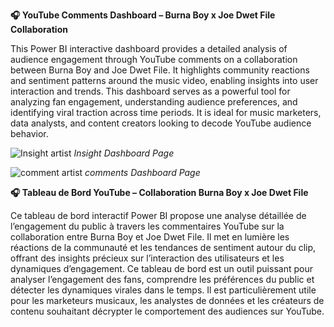 **🎧 YouTube Comments Dashboard – Burna Boy x Joe Dwet File Collaboration**

This Power BI interactive dashboard provides a detailed analysis of audience engagement through YouTube comments on a collaboration between Burna Boy and Joe Dwet File. It highlights community reactions and sentiment patterns around the music video, enabling insights into user interaction and trends. 
This dashboard serves as a powerful tool for analyzing fan engagement, understanding audience preferences, and identifying viral traction across time periods. It is ideal for music marketers, data analysts, and content creators looking to decode YouTube audience behavior.

![Insight artist](https://github.com/pascalsoh/Insights-artist/blob/7025f5a084cc9815cddd7ccbae537f6f6167e21e/picture/Capture%20d'%C3%A9cran%202025-04-11%20191809%20-%20Copie.png)
*Insight Dashboard Page*

![comment artist](https://github.com/pascalsoh/Insights-artist/blob/7025f5a084cc9815cddd7ccbae537f6f6167e21e/picture/Capture%20d'%C3%A9cran%202025-04-11%20195844%20-%20Copie.png)
*comments Dashboard Page*

**🎧 Tableau de Bord YouTube – Collaboration Burna Boy x Joe Dwet File**

Ce tableau de bord interactif Power BI propose une analyse détaillée de l’engagement du public à travers les commentaires YouTube sur la collaboration entre Burna Boy et Joe Dwet File. Il met en lumière les réactions de la communauté et les tendances de sentiment autour du clip, offrant des insights précieux sur l’interaction des utilisateurs et les dynamiques d’engagement.
Ce tableau de bord est un outil puissant pour analyser l’engagement des fans, comprendre les préférences du public et détecter les dynamiques virales dans le temps. Il est particulièrement utile pour les marketeurs musicaux, les analystes de données et les créateurs de contenu souhaitant décrypter le comportement des audiences sur YouTube.

